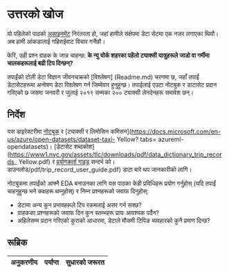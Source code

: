 # उत्तरको खोज

यो पहिलेको पाठको [असाइनमेंट](..\14-Introduction\assignment.md) निरंतरता हो, जहां हामीले संक्षेपमा डेटा सेटमा एक नज़र लगाएका थियौ। अब हामी आंकडालाई गहिराईवाट विचार गर्नेछौ।

फेरि, उही प्रश्न ग्राहक के जान्न चाहन्छ: **के न्यु योर्क शहरका पहेंलो ट्याक्सी यात्रुहरूले जाडो वा गर्मीमा चालकहरूलाई बढी टिप दिन्छन्?**

तपाईंको टोली डेटा विज्ञान जीवनचक्रको [विश्लेषण] (Readme.md) चरणमा छ, जहाँ तपाईं डेटासेटहरूमा अन्वेषण डेटा विश्लेषण गर्न जिम्मेवार हुनुहुन्छ। तपाईलाई एउटा नोटबुक र डाटासेट प्रदान गरिएको छ जसमा जनवरी र जुलाई २०१९ सम्मका २०० ट्याक्सी लेनदेनहरू समावेश छन्।
## निर्देश

यस डाइरेक्टरीमा [नोटबुक](assignment.ipnb) र [ट्याक्सी र लिमोसिन कमिसन](https://docs.microsoft.com/en-us/azure/open-datasets/dataset-taxi- Yellow? tabs= azureml-opendatasets)। [डेटासेट शब्दकोश] (https://www1.nyc.gov/assets/tlc/downloads/pdf/data_dictionary_trip_records_ Yellow.pdf) र [प्रयोगकर्ता गाइड](https://www1.nyc.gov/assets/tlc/) सन्दर्भ को। डाउनलोड/pdf/trip_record_user_guide.pdf) डाटा बारे थप जानकारीको लागि।

नोटबुकमा तपाईंको आफ्नै EDA बनाउनका लागि यस पाठका केही प्रविधिहरू प्रयोग गर्नुहोस् (यदि तपाईं चाहनुहुन्छ भने कक्षहरू थप्नुहोस्) र निम्न प्रश्नहरूको जवाफ दिनुहोस्:

- डेटामा अन्य कुन प्रभावहरूले टिप रकमलाई असर गर्न सक्छ?
- ग्राहकका प्रश्नहरूको जवाफ दिन कुन स्तम्भहरू प्रायः आवश्यक पर्दैन?
- अहिलेसम्म प्रदान गरिएको कुराको आधारमा, डेटाले मौसमी टिपिङ व्यवहारको कुनै प्रमाण दिन्छ?

## रूब्रिक

अनुकरणीय | पर्याप्त | सुधारको जरूरत
--- | --- | -- |
